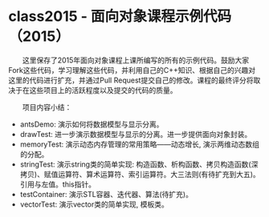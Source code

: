 # class2015 - 面向对象课程示例代码（2015）

　　这里保存了2015年面向对象课程上课所编写的所有的示例代码。鼓励大家Fork这些代码，学习理解这些代码，并利用自己的C++知识、根据自己的兴趣对这里的代码进行扩充，并通过Pull Request提交自己的修改。课程的最终评分将取决于在这些项目上的活跃程度以及提交的代码的质量。

　　项目内容小结：
　　
* antsDemo: 演示如何将数据模型与显示分离。
* drawTest: 进一步演示数据模型与显示的分离。进一步提供面向对象封装。
* memoryTest: 演示动态内存管理的常用策略——动态增长, 演示两维动态数组的分配。
* stringTest: 演示string类的简单实现:
构造函数、析构函数、拷贝构造函数(深拷贝)、赋值运算符、算术运算符、索引运算符。大三法则(有待扩充到大五)。引用与左值。this指针。
* testContainer: 演示STL容器、迭代器、算法(待扩充)。
* vectorTest: 演示vector类的简单实现, 模板类。
